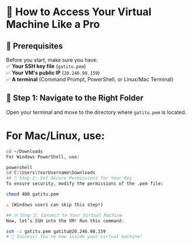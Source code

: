 # 🚀 How to Access Your Virtual Machine Like a Pro  

## 📝 Prerequisites  
Before you start, make sure you have:  
✅ **Your SSH key file** (`gatitu.pem`)  
✅ **Your VM's public IP** (`20.246.98.159`)  
✅ **A terminal** (Command Prompt, PowerShell, or Linux/Mac Terminal)  

## 📂 Step 1: Navigate to the Right Folder  
Open your terminal and move to the directory where `gatitu.pem` is located.  

# For **Mac/Linux**, use:  
```bash
cd ~/Downloads
For Windows PowerShell, use:

powershell
cd C:\Users\YourUsername\Downloads
## 🔐 Step 2: Set Secure Permissions for Your Key
To ensure security, modify the permissions of the .pem file:

chmod 400 gatitu.pem

⚠️ (Windows users can skip this step!)

## 🌐 Step 3: Connect to Your Virtual Machine
Now, let’s SSH into the VM! Run this command:

ssh -i gatitu.pem gatitu@20.246.98.159
# 🎉 Success! You're now inside your virtual machine!
